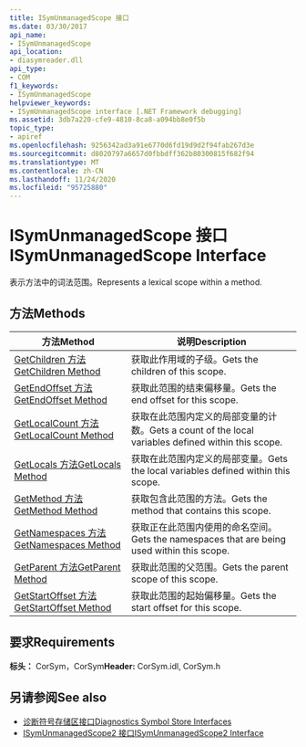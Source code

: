 ```yaml
---
title: ISymUnmanagedScope 接口
ms.date: 03/30/2017
api_name:
- ISymUnmanagedScope
api_location:
- diasymreader.dll
api_type:
- COM
f1_keywords:
- ISymUnmanagedScope
helpviewer_keywords:
- ISymUnmanagedScope interface [.NET Framework debugging]
ms.assetid: 3db7a220-cfe9-4810-8ca8-a094bb8e0f5b
topic_type:
- apiref
ms.openlocfilehash: 9256342ad3a91e6770d6fd19d9d2f94fab267d3e
ms.sourcegitcommit: d8020797a6657d0fbbdff362b80300815f682f94
ms.translationtype: MT
ms.contentlocale: zh-CN
ms.lasthandoff: 11/24/2020
ms.locfileid: "95725880"
---
```

# <a name="isymunmanagedscope-interface"></a><span data-ttu-id="4aaee-102">ISymUnmanagedScope 接口</span><span class="sxs-lookup"><span data-stu-id="4aaee-102">ISymUnmanagedScope Interface</span></span>

<span data-ttu-id="4aaee-103">表示方法中的词法范围。</span><span class="sxs-lookup"><span data-stu-id="4aaee-103">Represents a lexical scope within a method.</span></span>  
  
## <a name="methods"></a><span data-ttu-id="4aaee-104">方法</span><span class="sxs-lookup"><span data-stu-id="4aaee-104">Methods</span></span>  
  
|<span data-ttu-id="4aaee-105">方法</span><span class="sxs-lookup"><span data-stu-id="4aaee-105">Method</span></span>|<span data-ttu-id="4aaee-106">说明</span><span class="sxs-lookup"><span data-stu-id="4aaee-106">Description</span></span>|  
|------------|-----------------|  
|[<span data-ttu-id="4aaee-107">GetChildren 方法</span><span class="sxs-lookup"><span data-stu-id="4aaee-107">GetChildren Method</span></span>](isymunmanagedscope-getchildren-method.md)|<span data-ttu-id="4aaee-108">获取此作用域的子级。</span><span class="sxs-lookup"><span data-stu-id="4aaee-108">Gets the children of this scope.</span></span>|  
|[<span data-ttu-id="4aaee-109">GetEndOffset 方法</span><span class="sxs-lookup"><span data-stu-id="4aaee-109">GetEndOffset Method</span></span>](isymunmanagedscope-getendoffset-method.md)|<span data-ttu-id="4aaee-110">获取此范围的结束偏移量。</span><span class="sxs-lookup"><span data-stu-id="4aaee-110">Gets the end offset for this scope.</span></span>|  
|[<span data-ttu-id="4aaee-111">GetLocalCount 方法</span><span class="sxs-lookup"><span data-stu-id="4aaee-111">GetLocalCount Method</span></span>](isymunmanagedscope-getlocalcount-method.md)|<span data-ttu-id="4aaee-112">获取在此范围内定义的局部变量的计数。</span><span class="sxs-lookup"><span data-stu-id="4aaee-112">Gets a count of the local variables defined within this scope.</span></span>|  
|[<span data-ttu-id="4aaee-113">GetLocals 方法</span><span class="sxs-lookup"><span data-stu-id="4aaee-113">GetLocals Method</span></span>](isymunmanagedscope-getlocals-method.md)|<span data-ttu-id="4aaee-114">获取在此范围内定义的局部变量。</span><span class="sxs-lookup"><span data-stu-id="4aaee-114">Gets the local variables defined within this scope.</span></span>|  
|[<span data-ttu-id="4aaee-115">GetMethod 方法</span><span class="sxs-lookup"><span data-stu-id="4aaee-115">GetMethod Method</span></span>](isymunmanagedscope-getmethod-method.md)|<span data-ttu-id="4aaee-116">获取包含此范围的方法。</span><span class="sxs-lookup"><span data-stu-id="4aaee-116">Gets the method that contains this scope.</span></span>|  
|[<span data-ttu-id="4aaee-117">GetNamespaces 方法</span><span class="sxs-lookup"><span data-stu-id="4aaee-117">GetNamespaces Method</span></span>](isymunmanagedscope-getnamespaces-method.md)|<span data-ttu-id="4aaee-118">获取正在此范围内使用的命名空间。</span><span class="sxs-lookup"><span data-stu-id="4aaee-118">Gets the namespaces that are being used within this scope.</span></span>|  
|[<span data-ttu-id="4aaee-119">GetParent 方法</span><span class="sxs-lookup"><span data-stu-id="4aaee-119">GetParent Method</span></span>](isymunmanagedscope-getparent-method.md)|<span data-ttu-id="4aaee-120">获取此范围的父范围。</span><span class="sxs-lookup"><span data-stu-id="4aaee-120">Gets the parent scope of this scope.</span></span>|  
|[<span data-ttu-id="4aaee-121">GetStartOffset 方法</span><span class="sxs-lookup"><span data-stu-id="4aaee-121">GetStartOffset Method</span></span>](isymunmanagedscope-getstartoffset-method.md)|<span data-ttu-id="4aaee-122">获取此范围的起始偏移量。</span><span class="sxs-lookup"><span data-stu-id="4aaee-122">Gets the start offset for this scope.</span></span>|  
  
## <a name="requirements"></a><span data-ttu-id="4aaee-123">要求</span><span class="sxs-lookup"><span data-stu-id="4aaee-123">Requirements</span></span>  

 <span data-ttu-id="4aaee-124">**标头：** CorSym，CorSym</span><span class="sxs-lookup"><span data-stu-id="4aaee-124">**Header:** CorSym.idl, CorSym.h</span></span>  
  
## <a name="see-also"></a><span data-ttu-id="4aaee-125">另请参阅</span><span class="sxs-lookup"><span data-stu-id="4aaee-125">See also</span></span>

- [<span data-ttu-id="4aaee-126">诊断符号存储区接口</span><span class="sxs-lookup"><span data-stu-id="4aaee-126">Diagnostics Symbol Store Interfaces</span></span>](diagnostics-symbol-store-interfaces.md)
- [<span data-ttu-id="4aaee-127">ISymUnmanagedScope2 接口</span><span class="sxs-lookup"><span data-stu-id="4aaee-127">ISymUnmanagedScope2 Interface</span></span>](isymunmanagedscope2-interface.md)
